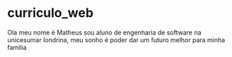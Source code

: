 # curriculo_web

Ola meu nome é Matheus sou aluno de engenharia de software na unicesumar londrina, meu sonho é poder dar um futuro melhor para minha familia
